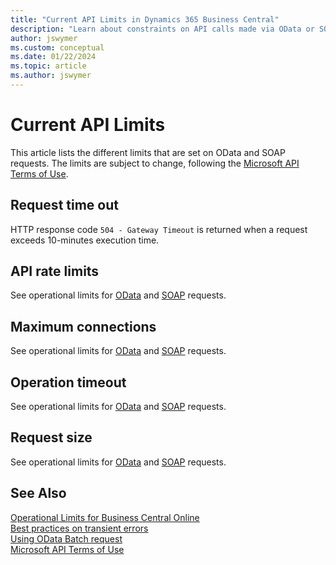 ```yaml
---
title: "Current API Limits in Dynamics 365 Business Central"
description: "Learn about constraints on API calls made via OData or SOAP requests."
author: jswymer
ms.custom: conceptual
ms.date: 01/22/2024
ms.topic: article
ms.author: jswymer
---
```


# Current API Limits  

This article lists the different limits that are set on OData and SOAP requests. The limits are subject to change, following the [Microsoft API Terms of Use](/legal/microsoft-apis/terms-of-use).

## Request time out

HTTP response code `504 - Gateway Timeout` is returned when a request exceeds 10-minutes execution time.

## API rate limits

See operational limits for [OData](../../administration/operational-limits-online.md#ODataServices) and [SOAP](../../administration/operational-limits-online.md#SOAPServices) requests.

## Maximum connections

See operational limits for [OData](../../administration/operational-limits-online.md#ODataServices) and [SOAP](../../administration/operational-limits-online.md#SOAPServices) requests.

## Operation timeout

See operational limits for [OData](../../administration/operational-limits-online.md#ODataServices) and [SOAP](../../administration/operational-limits-online.md#SOAPServices) requests.

## Request size

See operational limits for [OData](../../administration/operational-limits-online.md#ODataServices) and [SOAP](../../administration/operational-limits-online.md#SOAPServices) requests.

## See Also

[Operational Limits for Business Central Online](/dynamics365/business-central/dev-itpro/administration/operational-limits-online)  
[Best practices on transient errors](/azure/architecture/best-practices/transient-faults)  
[Using OData Batch request](/openspecs/windows_protocols/ms-odata/dd99aa5c-d81e-4eac-9e07-039491356bf6)  
[Microsoft API Terms of Use](/legal/microsoft-apis/terms-of-use)
